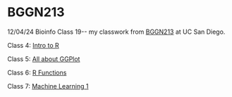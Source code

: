 # BGGN213
12/04/24 Bioinfo Class 19-- my classwork from [BGGN213](https://bioboot.github.io/bggn213_F24/) at UC San Diego.

Class 4: [Intro to R](https://github.com/changberg/bggn213_github/blob/main/101124_introtoR/101124_introtoR.R)

Class 5: [All about GGPlot](JCW_101624_bioinbfo_ggplotintro/JCW_101624__bioinfo_Class5.md)

Class 6: [R Functions](Lab6/JCW_101824_bioinfo_class6.qmd)

Class 7: [Machine Learning 1](JCW_102324_Bioinfo_Class7MachineLearning1/JCW_102324_Bioinfo_Class7MachineLearning1.qmd)
